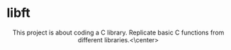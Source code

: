 # libft
<center>This project is about coding a C library. Replicate basic C functions from different libraries.<\center>
